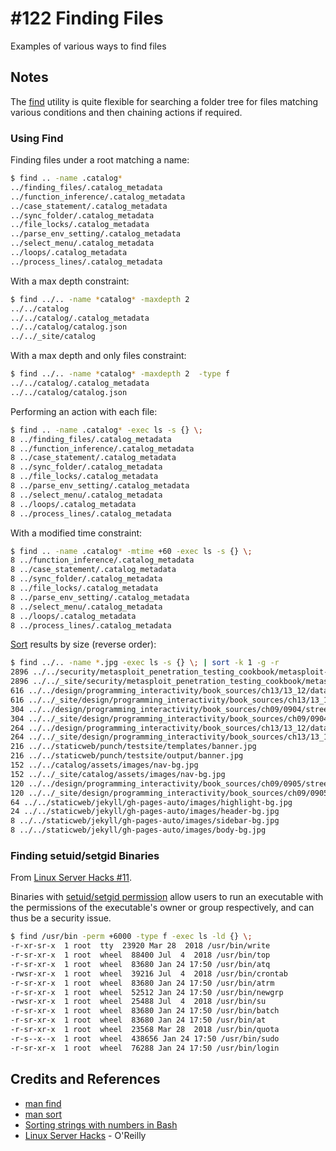 # #122 Finding Files

Examples of various ways to find files

## Notes

The [find](http://man7.org/linux/man-pages/man1/find.1.html) utility is quite flexible for
searching a folder tree for files matching various conditions and then chaining actions if required.

### Using Find

Finding files under a root matching a name:

```bash
$ find .. -name .catalog*
../finding_files/.catalog_metadata
../function_inference/.catalog_metadata
../case_statement/.catalog_metadata
../sync_folder/.catalog_metadata
../file_locks/.catalog_metadata
../parse_env_setting/.catalog_metadata
../select_menu/.catalog_metadata
../loops/.catalog_metadata
../process_lines/.catalog_metadata
```

With a max depth constraint:

```bash
$ find ../.. -name *catalog* -maxdepth 2
../../catalog
../../catalog/.catalog_metadata
../../catalog/catalog.json
../../_site/catalog
```

With a max depth and only files constraint:

```bash
$ find ../.. -name *catalog* -maxdepth 2  -type f
../../catalog/.catalog_metadata
../../catalog/catalog.json
```

Performing an action with each file:

```bash
$ find .. -name .catalog* -exec ls -s {} \;
8 ../finding_files/.catalog_metadata
8 ../function_inference/.catalog_metadata
8 ../case_statement/.catalog_metadata
8 ../sync_folder/.catalog_metadata
8 ../file_locks/.catalog_metadata
8 ../parse_env_setting/.catalog_metadata
8 ../select_menu/.catalog_metadata
8 ../loops/.catalog_metadata
8 ../process_lines/.catalog_metadata
```

With a modified time constraint:

```bash
$ find .. -name .catalog* -mtime +60 -exec ls -s {} \;
8 ../function_inference/.catalog_metadata
8 ../case_statement/.catalog_metadata
8 ../sync_folder/.catalog_metadata
8 ../file_locks/.catalog_metadata
8 ../parse_env_setting/.catalog_metadata
8 ../select_menu/.catalog_metadata
8 ../loops/.catalog_metadata
8 ../process_lines/.catalog_metadata
```

[Sort](http://man7.org/linux/man-pages/man1/sort.1.html) results by size (reverse order):

```bash
$ find ../.. -name *.jpg -exec ls -s {} \; | sort -k 1 -g -r
2896 ../../security/metasploit_penetration_testing_cookbook/metasploit-framework/data/exploits/pfsense_clickjacking/background.jpg
2896 ../../_site/security/metasploit_penetration_testing_cookbook/metasploit-framework/data/exploits/pfsense_clickjacking/background.jpg
616 ../../design/programming_interactivity/book_sources/ch13/13_12/data/earthbumps.jpg
616 ../../_site/design/programming_interactivity/book_sources/ch13/13_12/data/earthbumps.jpg
304 ../../design/programming_interactivity/book_sources/ch09/0904/streetbw.jpg
304 ../../_site/design/programming_interactivity/book_sources/ch09/0904/streetbw.jpg
264 ../../design/programming_interactivity/book_sources/ch13/13_12/data/earth.jpg
264 ../../_site/design/programming_interactivity/book_sources/ch13/13_12/data/earth.jpg
216 ../../staticweb/punch/testsite/templates/banner.jpg
216 ../../staticweb/punch/testsite/output/banner.jpg
152 ../../catalog/assets/images/nav-bg.jpg
152 ../../_site/catalog/assets/images/nav-bg.jpg
120 ../../design/programming_interactivity/book_sources/ch09/0905/streetrgb.jpg
120 ../../_site/design/programming_interactivity/book_sources/ch09/0905/streetrgb.jpg
64 ../../staticweb/jekyll/gh-pages-auto/images/highlight-bg.jpg
24 ../../staticweb/jekyll/gh-pages-auto/images/header-bg.jpg
8 ../../staticweb/jekyll/gh-pages-auto/images/sidebar-bg.jpg
8 ../../staticweb/jekyll/gh-pages-auto/images/body-bg.jpg
```

### Finding setuid/setgid Binaries

From [Linux Server Hacks #11](https://learning.oreilly.com/library/view/linux-server-hacks/0596004613/).

Binaries with [setuid/setgid permission](https://en.wikipedia.org/wiki/Setuid)
allow users to run an executable with the permissions of the executable's owner or group respectively,
and can thus be a security issue.

```bash
$ find /usr/bin -perm +6000 -type f -exec ls -ld {} \;
-r-xr-sr-x  1 root  tty  23920 Mar 28  2018 /usr/bin/write
-r-sr-xr-x  1 root  wheel  88400 Jul  4  2018 /usr/bin/top
-r-sr-xr-x  1 root  wheel  83680 Jan 24 17:50 /usr/bin/atq
-rwsr-xr-x  1 root  wheel  39216 Jul  4  2018 /usr/bin/crontab
-r-sr-xr-x  1 root  wheel  83680 Jan 24 17:50 /usr/bin/atrm
-r-sr-xr-x  1 root  wheel  52512 Jan 24 17:50 /usr/bin/newgrp
-rwsr-xr-x  1 root  wheel  25488 Jul  4  2018 /usr/bin/su
-r-sr-xr-x  1 root  wheel  83680 Jan 24 17:50 /usr/bin/batch
-r-sr-xr-x  1 root  wheel  83680 Jan 24 17:50 /usr/bin/at
-r-sr-xr-x  1 root  wheel  23568 Mar 28  2018 /usr/bin/quota
-r-s--x--x  1 root  wheel  438656 Jan 24 17:50 /usr/bin/sudo
-r-sr-xr-x  1 root  wheel  76288 Jan 24 17:50 /usr/bin/login
```

## Credits and References

* [man find](http://man7.org/linux/man-pages/man1/find.1.html)
* [man sort](http://man7.org/linux/man-pages/man1/sort.1.html)
* [Sorting strings with numbers in Bash](https://stackoverflow.com/questions/17061948/sorting-strings-with-numbers-in-bash)
* [Linux Server Hacks](https://learning.oreilly.com/library/view/linux-server-hacks/0596004613/) - O'Reilly
